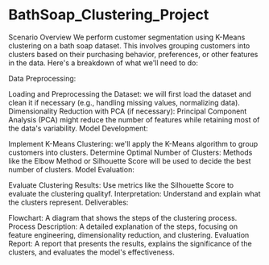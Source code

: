 # BathSoap_Clustering_Project
Scenario Overview
We perform customer segmentation using K-Means clustering on a bath soap dataset. This involves grouping customers into clusters based on their purchasing behavior, preferences, or other features in the data. Here's a breakdown of what we'll need to do:

Data Preprocessing:

Loading and Preprocessing the Dataset: we will first load the dataset and clean it if necessary (e.g., handling missing values, normalizing data).
Dimensionality Reduction with PCA (if necessary): Principal Component Analysis (PCA) might reduce the number of features while retaining most of the data's variability.
Model Development:

Implement K-Means Clustering: we'll apply the K-Means algorithm to group customers into clusters.
Determine Optimal Number of Clusters: Methods like the Elbow Method or Silhouette Score will be used to decide the best number of clusters.
Model Evaluation:

Evaluate Clustering Results: Use metrics like the Silhouette Score to evaluate the clustering qualityf.
Interpretation: Understand and explain what the clusters represent.
Deliverables:

Flowchart: A diagram that shows the steps of the clustering process.
Process Description: A detailed explanation of the steps, focusing on feature engineering, dimensionality reduction, and clustering.
Evaluation Report: A report that presents the results, explains the significance of the clusters, and evaluates the model's effectiveness.
